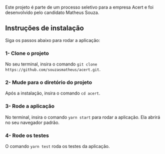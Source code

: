 Este projeto é parte de um processo seletivo para a empresa Acert e foi desenvolvido pelo candidato Matheus Souza.

## Instruções de instalação

Siga os passos abaixo para rodar a aplicação:

### 1- Clone o projeto

No seu terminal, insira o comando `git clone https://github.com/souzasmatheus/acert.git`.

### 2- Mude para o diretório do projeto

Após a instalação, insira o comando `cd acert`.

### 3- Rode a aplicação

No terminal, insira o comando `yarn start` para rodar a aplicação. Ela abrirá no seu navegador padrão.

### 4- Rode os testes

O comando `yarn test` roda os testes da aplicação.
